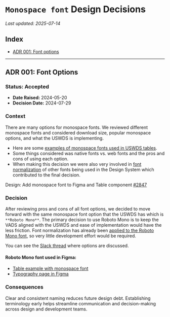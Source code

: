 # `Monospace font` Design Decisions  
_Last updated: 2025-07-14_

## Index
- [ADR 001: Font options](#adr-001-font-options)

---

## ADR 001: Font Options  

### Status: Accepted  
- **Date Raised:** 2024-05-20  
- **Decision Date:** 2024-07-29  

### Context
There are many options for monospace fonts. We reviewed different monospace fonts and considered download size, popular monospace options, and what the USWDS is implementing. 

- Here are some [examples of monospace fonts used in USWDS tables](https://codepen.io/babsdenney/pen/zYVKmzO).
- Some things considered was native fonts vs. web fonts and the pros and cons of using each option.
- When making this decision we were also very involved in [font normalization](https://designsystem.digital.gov/design-tokens/typesetting/overview/#fonts-with-normalization-applied-2) of other fonts being used in the Design System which contributed to the final decision.

Design: Add monospace font to Figma and Table component [#2847](https://github.com/department-of-veterans-affairs/vets-design-system-documentation/issues/2847)

### Decision
After reviewing pros and cons of all font options, we decided to move forward with the same monospace font option that the USWDS has which is `**Roboto Mono**`. The primary decision to use Roboto Mono is to keep the VADS aligned with the USWDS and ease of implementation would have the less friction. Font normalization has already been [applied to the Roboto Mono font](https://designsystem.digital.gov/design-tokens/typesetting/overview/#fonts-with-normalization-applied-2), so very little development effort would be required.

You can see the [Slack thread](https://dsva.slack.com/archives/G01BJ3ESXL4/p1721846113763379?thread_ts=1721767299.262339&cid=G01BJ3ESXL4) where options are discussed. 

#### Roboto Mono font used in Figma:
- [Table example with monospace font](https://www.figma.com/design/afurtw4iqQe6y4gXfNfkkk/VADS-Component-Library?m=auto&node-id=24074-2150&t=ophYuWunqzlGbwhz-1)
- [Typography page in Figma](https://www.figma.com/design/afurtw4iqQe6y4gXfNfkkk/VADS-Component-Library?node-id=199-1182)

### Consequences
Clear and consistent naming reduces future design debt. Establishing terminology early helps streamline communication and decision-making across design and development teams.
